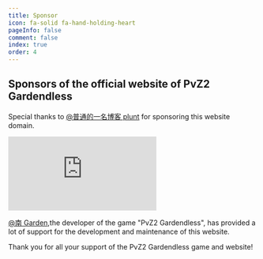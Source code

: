 ```yaml
---
title: Sponsor
icon: fa-solid fa-hand-holding-heart
pageInfo: false
comment: false
index: true
order: 4
---
```


## Sponsors of the official website of PvZ2 Gardendless

Special thanks to <HopeIcon icon="fa-brands fa-bilibili"/> [@普通的一名博客 plunt](https://space.bilibili.com/451272694) for sponsoring this website domain.

<iframe class="youtube-video" src="https://www.youtube.com/embed/ETzuphxlY84?si=YXXCTRvqo7QGaarE" title="YouTube video player" frameborder="0" allow="accelerometer; autoplay; clipboard-write; encrypted-media; gyroscope; picture-in-picture; web-share" referrerpolicy="strict-origin-when-cross-origin" allowfullscreen></iframe>

<HopeIcon icon="fa-brands fa-bilibili"/> [@南 Garden](https://space.bilibili.com/355909245),the developer of the game "PvZ2 Gardendless", has provided a lot of support for the development and maintenance of this website.

Thank you for all your support of the PvZ2 Gardendless game and website!
